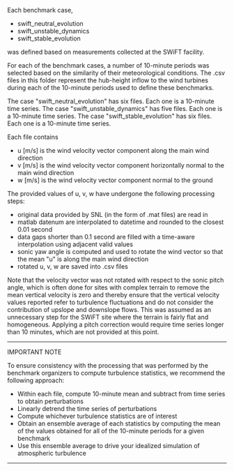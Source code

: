 Each benchmark case, 

* swift_neutral_evolution
* swift_unstable_dynamics
* swift_stable_evolution

was defined based on measurements collected at the SWiFT facility. 

For each of the benchmark cases, a number of 10-minute periods was selected based on the similarity of their meteorological conditions. 
The .csv files in this folder represent the hub-height inflow to the wind turbines during each of the 10-minute periods used to define these benchmarks.

The case "swift_neutral_evolution" has six files. Each one is a 10-minute time series.
The case "swift_unstable_dynamics" has five files. Each one is a 10-minute time series.
The case "swift_stable_evolution" has six files. Each one is a 10-minute time series.

Each file contains

* u [m/s] is the wind velocity vector component along the main wind direction
* v [m/s] is the wind velocity vector component horizontally normal to the main wind direction
* w [m/s] is the wind velocity vector component normal to the ground

The provided values of u, v, w have undergone the following processing steps:

* original data provided by SNL (in the form of .mat files) are read in
* matlab datenum are interpolated to datetime and rounded to the closest 0.01 second
* data gaps shorter than 0.1 second are filled with a time-aware interpolation using adjacent valid values
* sonic yaw angle is computed and used to rotate the wind vector so that the mean "u" is along the main wind direction
* rotated u, v, w are saved into .csv files

Note that the velocity vector was not rotated with respect to the sonic pitch angle, which is often done for sites with complex terrain to remove the mean vertical velocity is zero and thereby ensure that the vertical velocity values reported refer to turbulence fluctuations and do not consider the contribution of upslope and downslope flows. This was assumed as an unnecessary step for the SWiFT site where the terrain is fairly flat and homogeneous. Applying a pitch correction would require time series longer than 10 minutes, which are not provided at this point.  

-------------------------------------------------------------------------------------------------------------------------------------------------------------------
IMPORTANT NOTE 

To ensure consistency with the processing that was performed by the benchmark organizers to compute turbulence statistics, we recommend the following approach:

* Within each file, compute 10-minute mean and subtract from time series to obtain perturbations
* Linearly detrend the time series of perturbations
* Compute whichever turbulence statistics are of interest 
* Obtain an ensemble average of each statistics by computing the mean of the values obtained for all of the 10-minute periods for a given benchmark 
* Use this ensemble average to drive your idealized simulation of atmospheric turbulence
-------------------------------------------------------------------------------------------------------------------------------------------------------------------
